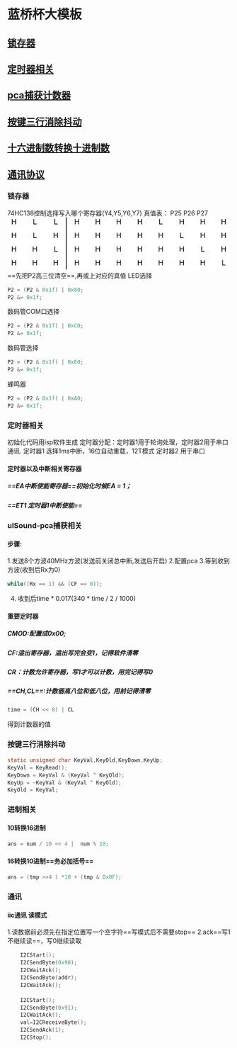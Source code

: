# 蓝桥杯大模板
## [锁存器](#1)
## [定时器相关](#2)
## [pca捕获计数器](#3)
## [按键三行消除抖动](#4)
## [十六进制数转换十进制数](#5)
## [通讯协议](#6)
### <div id = '1'>锁存器 </div>

74HC138控制选择写入哪个寄存器(Y4,Y5,Y6,Y7)
真值表：
P25 P26 P27
![alt text](image.png)
==先把P2高三位清空==,再或上对应的真值
LED选择
```c
P2 = (P2 & 0x1f) | 0x80;
P2 &= 0x1f;
```
数码管COM口选择
```c
P2 = (P2 & 0x1f) | 0xC0;
P2 &= 0x1f;
```
数码管选择
```c
P2 = (P2 & 0x1f) | 0xE0;
P2 &= 0x1f;
```
蜂鸣器
```c
P2 = (P2 & 0x1f) | 0xA0;
P2 &= 0x1f;
```

### <div id = 2>定时器相关</div>
初始化代码用isp软件生成
定时器分配：定时器1用于轮询处理，定时器2用于串口通讯.
定时器1 选择1ms中断，16位自动重载，12T模式
定时器2 用于串口
#### 定时器以及中断相关寄存器
##### ==EA中断使能寄存器==初始化时候EA = 1；
##### ==ET1 定时器1中断使能==

### <div id = 3>ulSound-pca捕获相关</div>
#### 步骤:
1.发送8个方波40MHz方波(发送前关闭总中断,发送后开启) 
2.配置pca
3.等到收到方波(收到后Rx为0)
```c
while((Rx == 1) && (CF == 0));
```
4. 收到后time * 0.017(340 * time / 2 / 1000)
#### 重要定时器
##### CMOD:配置成0x00;
##### CF:溢出寄存器，溢出写完会变1，记得软件清零
##### CR：计数允许寄存器，写1才可以计数，用完记得写0
##### ==CH,CL==:计数器高八位和低八位，用前记得清零
```c
time = (CH << 8) | CL
```
得到计数器的值

### <div id = 4>按键三行消除抖动</div>
```c
static unsigned char KeyVal,KeyOld,KeyDown,KeyUp;
KeyVal = KeyRead();
KeyDown = KeyVal & (KeyVal ^ KeyOld);
KeyUp = ~KeyVal & (KeyVal ^ KeyOld);
KeyOld = KeyVal;
```
### <div id = 5>进制相关</div>
#### 10转换16进制
```c
ans = num / 10 << 4 |  num % 10;
```
#### 16转换10进制==务必加括号==
```c
ans = (tmp >>4 ) *10 + (tmp & 0x0F);
```
### <div id =6>通讯</div>
#### iic通讯 读模式
1.读数据前必须先在指定位置写一个空字符==写模式后不需要stop==
2.ack==写1不继续读==，写0继续读取
```c
    I2CStart();
    I2CSendByte(0x90);
    I2CWaitAck();
    I2CSendByte(addr);
    I2CWaitAck();

    I2CStart();
    I2CSendByte(0x91);
    I2CWaitAck();
    val=I2CReceiveByte();
    I2CSendAck(1);
    I2CStop();
```
